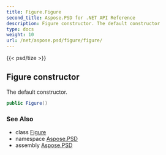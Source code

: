 ```yaml
---
title: Figure.Figure
second_title: Aspose.PSD for .NET API Reference
description: Figure constructor. The default constructor
type: docs
weight: 10
url: /net/aspose.psd/figure/figure/
---
```

{{< psd/tize >}}
## Figure constructor

The default constructor.

```csharp
public Figure()
```

### See Also

* class [Figure](../)
* namespace [Aspose.PSD](../../figure/)
* assembly [Aspose.PSD](../../../)


